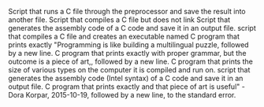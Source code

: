 Script that runs a C file through the preprocessor and save the result into another file.
Script that compiles a C file but does not link
Script that generates the assembly code of a C code and save it in an output file.
script that compiles a C file and creates an executable named
C program that prints exactly "Programming is like building a multilingual puzzle, followed by a new line.
C program that prints exactly with proper grammar, but the outcome is a piece of art,, followed by a new line.
C program that prints the size of various types on the computer it is compiled and run on.
script that generates the assembly code (Intel syntax) of a C code and save it in an output file.
C program that prints exactly and that piece of art is useful" - Dora Korpar, 2015-10-19, followed by a new line, to the standard error.
